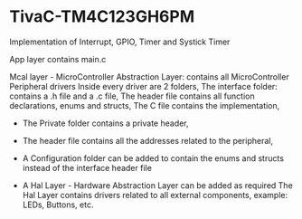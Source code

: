 # TivaC-TM4C123GH6PM

Implementation of Interrupt, GPIO, Timer and Systick Timer

App layer contains main.c

Mcal layer - MicroController Abstraction Layer: contains all MicroController Peripheral drivers
  Inside every driver are 2 folders, 
    The interface folder: contains a .h file and a .c file,
    The header file contains all function declarations, enums and structs,
    The C file contains the implementation,
    
   - The Private folder contains a private header,
   - The header file contains all the addresses related to the peripheral,
    
- A Configuration folder can be added to contain the enums and structs instead of the interface
  header file
- A Hal Layer - Hardware Abstraction Layer can be added as required
  The Hal Layer contains drivers related to all external components, example: LEDs, Buttons, etc.
  
